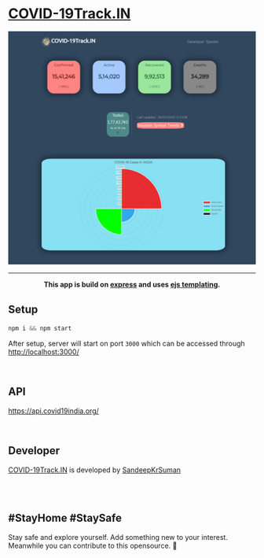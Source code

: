 # [COVID-19Track.IN](https://covid19trackin.herokuapp.com/)

![](public/images/websiteview.jpg)

---

<p align="center"><strong>This app is build on <a href="https://expressjs.com/">express</a> and uses <a href="https://ejs.co/">ejs templating</a>.</strong></p> 

## Setup

```javascript
npm i && npm start
```
After setup, server will start on port `3000` which can be accessed through <http://localhost:3000/>

<br>

## API
<https://api.covid19india.org/>


<br>


## Developer
[COVID-19Track.IN](https://covid19trackin.herokuapp.com/) is developed by [SandeepKrSuman](https://www.linkedin.com/in/sandeepkrsuman/)

  <br><br>
## #StayHome #StaySafe
Stay safe and explore yourself. Add something new to your interest.
Meanwhile you can contribute to this opensource. 🙂

